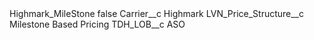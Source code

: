 <?xml version="1.0" encoding="UTF-8"?>
<CustomMetadata xmlns="http://soap.sforce.com/2006/04/metadata" xmlns:xsi="http://www.w3.org/2001/XMLSchema-instance" xmlns:xsd="http://www.w3.org/2001/XMLSchema">
    <label>Highmark_MileStone</label>
    <protected>false</protected>
    <values>
        <field>Carrier__c</field>
        <value xsi:type="xsd:string">Highmark</value>
    </values>
    <values>
        <field>LVN_Price_Structure__c</field>
        <value xsi:type="xsd:string">Milestone Based Pricing</value>
    </values>
    <values>
        <field>TDH_LOB__c</field>
        <value xsi:type="xsd:string">ASO</value>
    </values>
</CustomMetadata>
